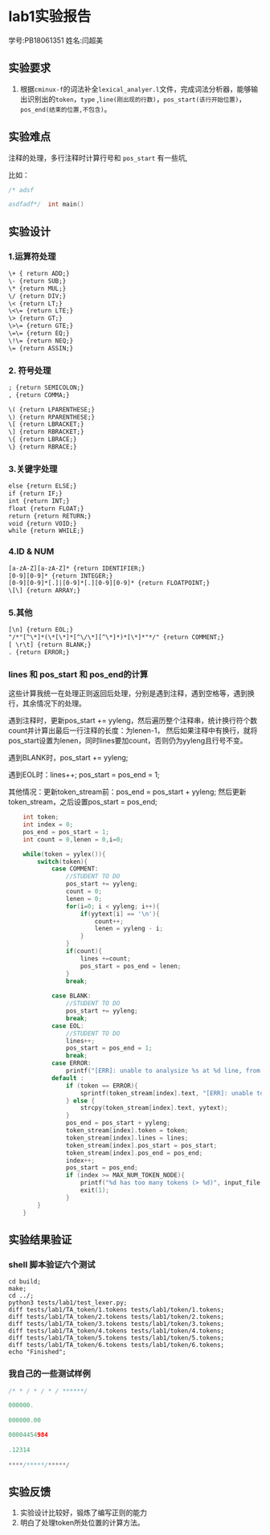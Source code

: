 # lab1实验报告

学号:PB18061351  姓名:闫超美

## 实验要求

1. 根据`cminux-f`的词法补全`lexical_analyer.l`文件，完成词法分析器，能够输出识别出的`token`，`type` ,`line(刚出现的行数)`，`pos_start(该行开始位置)`，`pos_end(结束的位置,不包含)`。

## 实验难点

注释的处理，多行注释时计算行号和 `pos_start` 有一些坑,

比如：

```c
/* adsf

asdfadf*/  int main()
```

## 实验设计

### 1.运算符处理

```txt
\+ { return ADD;}
\- {return SUB;}
\* {return MUL;}
\/ {return DIV;}
\< {return LT;}
\<\= {return LTE;}
\> {return GT;}
\>\= {return GTE;}
\=\= {return EQ;}
\!\= {return NEQ;}
\= {return ASSIN;}
```



### 2. 符号处理

```txt
; {return SEMICOLON;}
, {return COMMA;}

\( {return LPARENTHESE;}
\) {return RPARENTHESE;}
\[ {return LBRACKET;}
\] {return RBRACKET;}
\{ {return LBRACE;}
\} {return RBRACE;}
```



### 3.关键字处理

```txt
else {return ELSE;}
if {return IF;}
int {return INT;}
float {return FLOAT;}
return {return RETURN;}
void {return VOID;}
while {return WHILE;}
```



### 4.ID & NUM

```txt
[a-zA-Z][a-zA-Z]* {return IDENTIFIER;}
[0-9][0-9]* {return INTEGER;}
[0-9][0-9]*[.]|[0-9]*[.][0-9][0-9]* {return FLOATPOINT;}
\[\] {return ARRAY;}
```



### 5.其他

```txt
[\n] {return EOL;}
"/*"[^\*]*(\*[\*]*[^\/\*][^\*]*)*[\*]*"*/" {return COMMENT;}
[ \r\t] {return BLANK;}
. {return ERROR;}
```



### lines 和 pos_start 和 pos_end的计算

这些计算我统一在处理正则返回后处理，分别是遇到注释，遇到空格等，遇到换行，其余情况下的处理。

遇到注释时，更新pos_start += yyleng，然后遍历整个注释串，统计换行符个数count并计算出最后一行注释的长度：为lenen-1， 然后如果注释中有换行，就将pos_start设置为lenen，同时lines要加count，否则仍为yyleng且行号不变。

遇到BLANK时，pos_start += yyleng;

遇到EOL时：lines++;  pos_start = pos_end = 1;

其他情况：更新token_stream前：pos_end = pos_start + yyleng;    然后更新token_stream，之后设置pos_start = pos_end;

```c
	int token;
	int index = 0;
	pos_end = pos_start = 1;
	int count = 0,lenen = 0,i=0;

	while(token = yylex()){
		switch(token){
			case COMMENT: 
				//STUDENT TO DO
				pos_start += yyleng;
				count = 0;
				lenen = 0;
				for(i=0; i < yyleng; i++){
					if(yytext[i] == '\n'){
						count++;
						lenen = yyleng - i;			
					}
				}
				if(count){
					lines +=count;
					pos_start = pos_end = lenen;
				}
				break;
			
			case BLANK:
				//STUDENT TO DO	
				pos_start += yyleng;
				break;
			case EOL:
				//STUDENT TO DO
				lines++;
				pos_start = pos_end = 1;
				break;
			case ERROR:
				printf("[ERR]: unable to analysize %s at %d line, from %d to %d\n", yytext, lines, pos_start, pos_end);
			default :
				if (token == ERROR){
					sprintf(token_stream[index].text, "[ERR]: unable to analysize %s at %d line, from %d to %d", yytext, lines, pos_start, pos_end);
				} else {
					strcpy(token_stream[index].text, yytext);
				}
				pos_end = pos_start + yyleng;
				token_stream[index].token = token;
				token_stream[index].lines = lines;
				token_stream[index].pos_start = pos_start;
				token_stream[index].pos_end = pos_end;
				index++;
				pos_start = pos_end;
				if (index >= MAX_NUM_TOKEN_NODE){
					printf("%d has too many tokens (> %d)", input_file, MAX_NUM_TOKEN_NODE);
					exit(1);
				}
		}
	}
```






## 实验结果验证

### shell 脚本验证六个测试

```shell
cd build;
make;
cd ../;
python3 tests/lab1/test_lexer.py;
diff tests/lab1/TA_token/1.tokens tests/lab1/token/1.tokens;
diff tests/lab1/TA_token/2.tokens tests/lab1/token/2.tokens;
diff tests/lab1/TA_token/3.tokens tests/lab1/token/3.tokens;
diff tests/lab1/TA_token/4.tokens tests/lab1/token/4.tokens;
diff tests/lab1/TA_token/5.tokens tests/lab1/token/5.tokens;
diff tests/lab1/TA_token/6.tokens tests/lab1/token/6.tokens;
echo "Finished";
```







### 我自己的一些测试样例

```c
/* * / * / * / ******/

000000.
    
000000.00

00004454984
    
.12314
    
****/*****/*****/
```





## 实验反馈

1. 实验设计比较好，锻炼了编写正则的能力
2. 明白了处理token所处位置的计算方法。